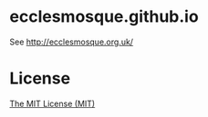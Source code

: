 # ecclesmosque.github.io
See http://ecclesmosque.org.uk/


# License
[The MIT License (MIT)](http://azizur.mit-license.org/)
